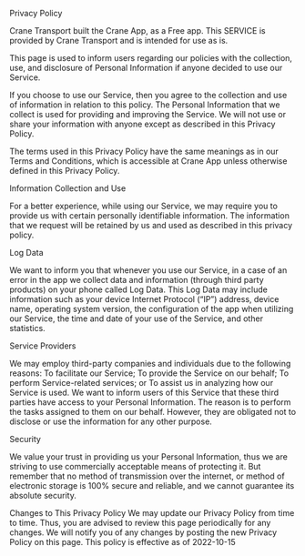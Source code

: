 Privacy Policy


Crane Transport built the Crane App, as a Free app. This SERVICE is provided by Crane Transport and is intended for use as is.

This page is used to inform users regarding our policies with the collection, use, and disclosure of Personal Information if 
anyone decided to use our Service.

If you choose to use our Service, then you agree to the collection and use of information in relation to this policy.
The Personal Information that we collect is used for providing and improving the Service. 
We will not use or share your information with anyone except as described in this Privacy Policy.

The terms used in this Privacy Policy have the same meanings as in our Terms and Conditions, which is accessible at 
Crane App unless otherwise defined in this Privacy Policy.

Information Collection and Use

For a better experience, while using our Service, we may require you to provide us with certain personally identifiable information.
The information that we request will be retained by us and used as described in this privacy policy.

Log Data

We want to inform you that whenever you use our Service, in a case of an error in the app we collect data and information
(through third party products) on your phone called Log Data. This Log Data may include information such as your device 
Internet Protocol (“IP”) address, device name, operating system version, the configuration of the app when utilizing our
Service, the time and date of your use of the Service, and other statistics.

Service Providers

We may employ third-party companies and individuals due to the following reasons:
To facilitate our Service; To provide the Service on our behalf; To perform Service-related services; or To assist us in
analyzing how our Service is used.
We want to inform users of this Service that these third parties have access to your Personal Information. The reason is 
to perform the tasks assigned to them on our behalf. However, they are obligated not to disclose or use the information for 
any other purpose.

Security

We value your trust in providing us your Personal Information, thus we are striving to use commercially acceptable means
of protecting it. But remember that no method of transmission over the internet, or method of electronic storage is 100% 
secure and reliable, and we cannot guarantee its absolute security.

Changes to This Privacy Policy
We may update our Privacy Policy from time to time. Thus, you are advised to review this page periodically for any changes.
We will notify you of any changes by posting the new Privacy Policy on this page.  This policy is effective as of 2022-10-15
